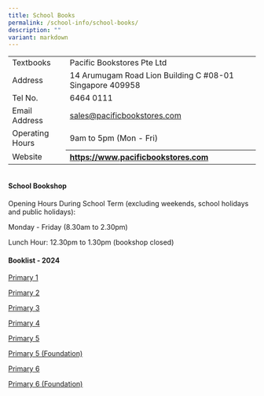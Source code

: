 ```yaml
---
title: School Books
permalink: /school-info/school-books/
description: ""
variant: markdown
---
```

<table>
  <tbody><tr>
    <td>Textbooks&nbsp;</td>
    <td>Pacific Bookstores Pte Ltd</td>
  </tr>
  <tr>
    <td>Address</td>
    <td>14 Arumugam Road Lion Building C #08-01 Singapore 409958</td>
  </tr>
  <tr>
    <td>Tel No.</td>
    <td>6464 0111</td>
  </tr>
  <tr>
    <td>Email Address</td>
    <td>
      <a href="mailto:sales@pacificbookstores.com">sales@pacificbookstores.com</a>
    </td>
  </tr>
  <tr>
    <td>Operating Hours</td>
    <td>9am to 5pm (Mon - Fri)</td>
  </tr>
  <tr>
    <td>Website</td>
    <th style="text-align: left;">
      <a href="https://www.pacificbookstores.com/" target="_blank" rel="noopener">https://www.pacificbookstores.com</a>
    </th>
  </tr>
</tbody></table>
<table border="0"></table>

<h4><strong>School Bookshop</strong></h4>
<p>Opening Hours During School Term (excluding weekends, school holidays and public holidays):</p>
<p>Monday - Friday (8.30am to 2.30pm)</p>
<p>Lunch Hour: 12.30pm to 1.30pm (bookshop closed)</p>
<h4><strong>Booklist - 2024</strong></h4>
<p><a href="/files/Booklist/mmcs-p1.pdf" target="_blank" rel="noopener">Primary 1</a></p>
<p><a href="/files/Booklist/mmcs-p2.pdf" target="_blank" rel="noopener">Primary 2</a></p>
<p><a href="/files/Booklist/mmcs-p3.pdf" target="_blank" rel="noopener">Primary 3</a></p>
<p><a href="/files/Booklist/mmcs-p4.pdf" target="_blank" rel="noopener">Primary 4</a></p>
<p><a href="/files/Booklist/mmcs-p5.pdf" target="_blank" rel="noopener">Primary 5</a></p>
<p><a href="/files/Booklist/mmcs-p5fdn.pdf" target="_blank" rel="noopener">Primary 5 (Foundation)</a></p>
<p><a href="/files/Booklist/mmcs-p6.pdf" target="_blank" rel="noopener">Primary 6</a></p>
<p><a href="/files/Booklist/mmcs-p6fdn.pdf" target="_blank" rel="noopener">Primary 6 (Foundation)</a></p>